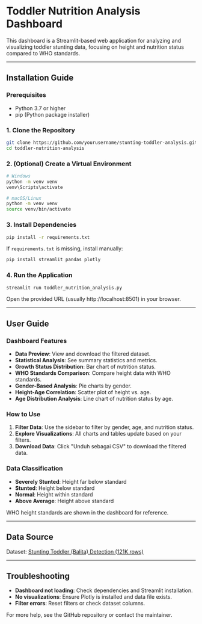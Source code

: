 # Toddler Nutrition Analysis Dashboard

This dashboard is a Streamlit-based web application for analyzing and visualizing toddler stunting data, focusing on height and nutrition status compared to WHO standards.

---

## Installation Guide

### Prerequisites

- Python 3.7 or higher
- pip (Python package installer)

### 1. Clone the Repository

```bash
git clone https://github.com/yourusername/stunting-toddler-analysis.git
cd toddler-nutrition-analysis
```

### 2. (Optional) Create a Virtual Environment

```bash
# Windows
python -m venv venv
venv\Scripts\activate

# macOS/Linux
python -m venv venv
source venv/bin/activate
```

### 3. Install Dependencies

```bash
pip install -r requirements.txt
```

If `requirements.txt` is missing, install manually:

```bash
pip install streamlit pandas plotly
```

### 4. Run the Application

```bash
streamlit run toddler_nutrition_analysis.py
```

Open the provided URL (usually http://localhost:8501) in your browser.

---

## User Guide

### Dashboard Features

- **Data Preview**: View and download the filtered dataset.
- **Statistical Analysis**: See summary statistics and metrics.
- **Growth Status Distribution**: Bar chart of nutrition status.
- **WHO Standards Comparison**: Compare height data with WHO standards.
- **Gender-Based Analysis**: Pie charts by gender.
- **Height-Age Correlation**: Scatter plot of height vs. age.
- **Age Distribution Analysis**: Line chart of nutrition status by age.

### How to Use

1. **Filter Data**: Use the sidebar to filter by gender, age, and nutrition status.
2. **Explore Visualizations**: All charts and tables update based on your filters.
3. **Download Data**: Click "Unduh sebagai CSV" to download the filtered data.

### Data Classification

- **Severely Stunted**: Height far below standard
- **Stunted**: Height below standard
- **Normal**: Height within standard
- **Above Average**: Height above standard

WHO height standards are shown in the dashboard for reference.

---

## Data Source

Dataset: [Stunting Toddler (Balita) Detection (121K rows)](https://www.kaggle.com/datasets/rendiputra/stunting-balita-detection-121k-rows)

---

## Troubleshooting

- **Dashboard not loading**: Check dependencies and Streamlit installation.
- **No visualizations**: Ensure Plotly is installed and data file exists.
- **Filter errors**: Reset filters or check dataset columns.

For more help, see the GitHub repository or contact the maintainer.
